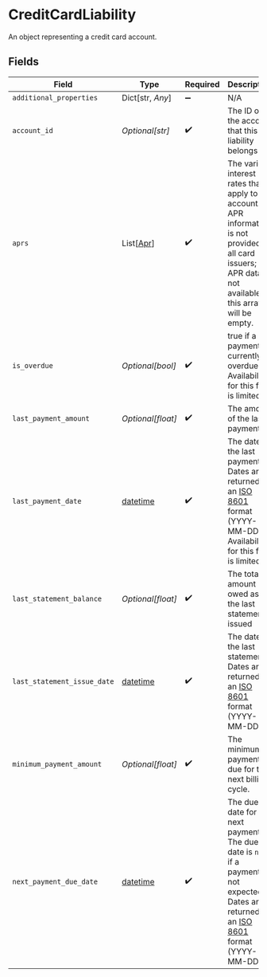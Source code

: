 # CreditCardLiability

An object representing a credit card account.


## Fields

| Field                                                                                                                                                                                 | Type                                                                                                                                                                                  | Required                                                                                                                                                                              | Description                                                                                                                                                                           |
| ------------------------------------------------------------------------------------------------------------------------------------------------------------------------------------- | ------------------------------------------------------------------------------------------------------------------------------------------------------------------------------------- | ------------------------------------------------------------------------------------------------------------------------------------------------------------------------------------- | ------------------------------------------------------------------------------------------------------------------------------------------------------------------------------------- |
| `additional_properties`                                                                                                                                                               | Dict[str, *Any*]                                                                                                                                                                      | :heavy_minus_sign:                                                                                                                                                                    | N/A                                                                                                                                                                                   |
| `account_id`                                                                                                                                                                          | *Optional[str]*                                                                                                                                                                       | :heavy_check_mark:                                                                                                                                                                    | The ID of the account that this liability belongs to.                                                                                                                                 |
| `aprs`                                                                                                                                                                                | List[[Apr](../../models/shared/apr.md)]                                                                                                                                               | :heavy_check_mark:                                                                                                                                                                    | The various interest rates that apply to the account. APR information is not provided by all card issuers; if APR data is not available, this array will be empty.                    |
| `is_overdue`                                                                                                                                                                          | *Optional[bool]*                                                                                                                                                                      | :heavy_check_mark:                                                                                                                                                                    | true if a payment is currently overdue. Availability for this field is limited.                                                                                                       |
| `last_payment_amount`                                                                                                                                                                 | *Optional[float]*                                                                                                                                                                     | :heavy_check_mark:                                                                                                                                                                    | The amount of the last payment.                                                                                                                                                       |
| `last_payment_date`                                                                                                                                                                   | [datetime](https://docs.python.org/3/library/datetime.html#datetime-objects)                                                                                                          | :heavy_check_mark:                                                                                                                                                                    | The date of the last payment. Dates are returned in an [ISO 8601](https://wikipedia.org/wiki/ISO_8601) format (YYYY-MM-DD). Availability for this field is limited.                   |
| `last_statement_balance`                                                                                                                                                              | *Optional[float]*                                                                                                                                                                     | :heavy_check_mark:                                                                                                                                                                    | The total amount owed as of the last statement issued                                                                                                                                 |
| `last_statement_issue_date`                                                                                                                                                           | [datetime](https://docs.python.org/3/library/datetime.html#datetime-objects)                                                                                                          | :heavy_check_mark:                                                                                                                                                                    | The date of the last statement. Dates are returned in an [ISO 8601](https://wikipedia.org/wiki/ISO_8601) format (YYYY-MM-DD).                                                         |
| `minimum_payment_amount`                                                                                                                                                              | *Optional[float]*                                                                                                                                                                     | :heavy_check_mark:                                                                                                                                                                    | The minimum payment due for the next billing cycle.                                                                                                                                   |
| `next_payment_due_date`                                                                                                                                                               | [datetime](https://docs.python.org/3/library/datetime.html#datetime-objects)                                                                                                          | :heavy_check_mark:                                                                                                                                                                    | The due date for the next payment. The due date is `null` if a payment is not expected. Dates are returned in an [ISO 8601](https://wikipedia.org/wiki/ISO_8601) format (YYYY-MM-DD). |